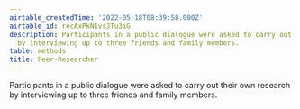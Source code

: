 ```yaml
---
airtable_createdTime: '2022-05-18T08:39:58.000Z'
airtable_id: recAxPkN1vsJTu3iG
description: Participants in a public dialogue were asked to carry out their own research
  by interviewing up to three friends and family members.
table: methods
title: Peer-Researcher
---
```


Participants in a public dialogue were asked to carry out their own research by interviewing up to three friends and family members.